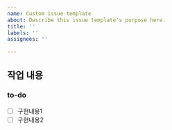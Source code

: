 ```yaml
---
name: Custom issue template
about: Describe this issue template's purpose here.
title: ''
labels: ''
assignees: ''

---
```


## 작업 내용

### to-do

- [ ] 구현내용1
- [ ] 구현내용2
